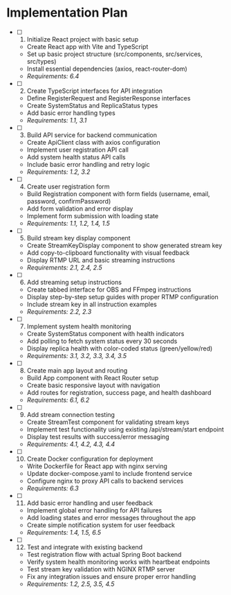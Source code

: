 # Implementation Plan

- [ ] 1. Initialize React project with basic setup




  - Create React app with Vite and TypeScript
  - Set up basic project structure (src/components, src/services, src/types)
  - Install essential dependencies (axios, react-router-dom)
  - _Requirements: 6.4_

- [ ] 2. Create TypeScript interfaces for API integration
  - Define RegisterRequest and RegisterResponse interfaces
  - Create SystemStatus and ReplicaStatus types
  - Add basic error handling types
  - _Requirements: 1.1, 3.1_

- [ ] 3. Build API service for backend communication
  - Create ApiClient class with axios configuration
  - Implement user registration API call
  - Add system health status API calls
  - Include basic error handling and retry logic
  - _Requirements: 1.2, 3.2_

- [ ] 4. Create user registration form
  - Build Registration component with form fields (username, email, password, confirmPassword)
  - Add form validation and error display
  - Implement form submission with loading state
  - _Requirements: 1.1, 1.2, 1.4, 1.5_

- [ ] 5. Build stream key display component
  - Create StreamKeyDisplay component to show generated stream key
  - Add copy-to-clipboard functionality with visual feedback
  - Display RTMP URL and basic streaming instructions
  - _Requirements: 2.1, 2.4, 2.5_

- [ ] 6. Add streaming setup instructions
  - Create tabbed interface for OBS and FFmpeg instructions
  - Display step-by-step setup guides with proper RTMP configuration
  - Include stream key in all instruction examples
  - _Requirements: 2.2, 2.3_

- [ ] 7. Implement system health monitoring
  - Create SystemStatus component with health indicators
  - Add polling to fetch system status every 30 seconds
  - Display replica health with color-coded status (green/yellow/red)
  - _Requirements: 3.1, 3.2, 3.3, 3.4, 3.5_

- [ ] 8. Create main app layout and routing
  - Build App component with React Router setup
  - Create basic responsive layout with navigation
  - Add routes for registration, success page, and health dashboard
  - _Requirements: 6.1, 6.2_

- [ ] 9. Add stream connection testing
  - Create StreamTest component for validating stream keys
  - Implement test functionality using existing /api/stream/start endpoint
  - Display test results with success/error messaging
  - _Requirements: 4.1, 4.2, 4.3, 4.4_

- [ ] 10. Create Docker configuration for deployment
  - Write Dockerfile for React app with nginx serving
  - Update docker-compose.yaml to include frontend service
  - Configure nginx to proxy API calls to backend services
  - _Requirements: 6.3_

- [ ] 11. Add basic error handling and user feedback
  - Implement global error handling for API failures
  - Add loading states and error messages throughout the app
  - Create simple notification system for user feedback
  - _Requirements: 1.4, 1.5, 6.5_

- [ ] 12. Test and integrate with existing backend
  - Test registration flow with actual Spring Boot backend
  - Verify system health monitoring works with heartbeat endpoints
  - Test stream key validation with NGINX RTMP server
  - Fix any integration issues and ensure proper error handling
  - _Requirements: 1.2, 2.5, 3.5, 4.5_